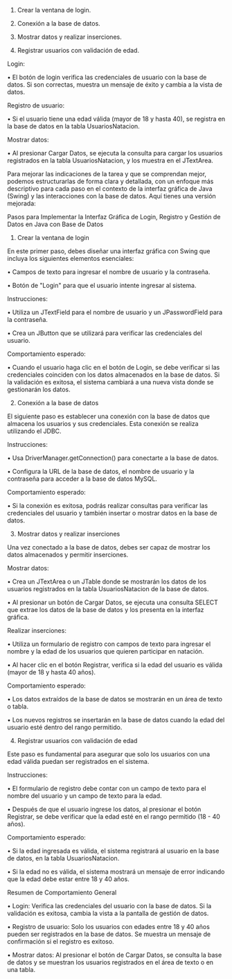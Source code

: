1.	Crear la ventana de login.

2.	Conexión a la base de datos.

3.	Mostrar datos y realizar inserciones.

4.	Registrar usuarios con validación de edad.

 Login:

•	El botón de login verifica las credenciales de usuario con la base de datos. Si son correctas, muestra un mensaje de éxito y cambia a la vista de datos.

Registro de usuario:

•	Si el usuario tiene una edad válida (mayor de 18 y hasta 40), se registra en la base de datos en la tabla UsuariosNatacion.

 Mostrar datos:

•	Al presionar Cargar Datos, se ejecuta la consulta para cargar los usuarios registrados en la tabla UsuariosNatacion, y los muestra en el JTextArea.

Para mejorar las indicaciones de la tarea y que se comprendan mejor, podemos estructurarlas de forma clara y detallada, con un enfoque más descriptivo para cada paso en el contexto de la interfaz gráfica de Java (Swing) y las interacciones con la base de datos. Aquí tienes una versión mejorada:

Pasos para Implementar la Interfaz Gráfica de Login, Registro y Gestión de Datos en Java con Base de Datos

1. Crear la ventana de login

En este primer paso, debes diseñar una interfaz gráfica con Swing que incluya los siguientes elementos esenciales:

•	Campos de texto para ingresar el nombre de usuario y la contraseña.

•	Botón de "Login" para que el usuario intente ingresar al sistema.

Instrucciones:

•	Utiliza un JTextField para el nombre de usuario y un JPasswordField para la contraseña.

•	Crea un JButton que se utilizará para verificar las credenciales del usuario.

Comportamiento esperado:

•	Cuando el usuario haga clic en el botón de Login, se debe verificar si las credenciales coinciden con los datos almacenados en la base de datos. Si la validación es exitosa, el sistema cambiará a una nueva vista donde se gestionarán los datos.

2. Conexión a la base de datos

El siguiente paso es establecer una conexión con la base de datos que almacena los usuarios y sus credenciales. Esta conexión se realiza utilizando el JDBC.

Instrucciones:

•	Usa DriverManager.getConnection() para conectarte a la base de datos.

•	Configura la URL de la base de datos, el nombre de usuario y la contraseña para acceder a la base de datos MySQL.

Comportamiento esperado:

•	Si la conexión es exitosa, podrás realizar consultas para verificar las credenciales del usuario y también insertar o mostrar datos en la base de datos.

3. Mostrar datos y realizar inserciones

Una vez conectado a la base de datos, debes ser capaz de mostrar los datos almacenados y permitir inserciones.

Mostrar datos:

•	Crea un JTextArea o un JTable donde se mostrarán los datos de los usuarios registrados en la tabla UsuariosNatacion de la base de datos.

•	Al presionar un botón de Cargar Datos, se ejecuta una consulta SELECT que extrae los datos de la base de datos y los presenta en la interfaz gráfica.

Realizar inserciones:

•	Utiliza un formulario de registro con campos de texto para ingresar el nombre y la edad de los usuarios que quieren participar en natación.

•	Al hacer clic en el botón Registrar, verifica si la edad del usuario es válida (mayor de 18 y hasta 40 años).

Comportamiento esperado:

•	Los datos extraídos de la base de datos se mostrarán en un área de texto o tabla.

•	Los nuevos registros se insertarán en la base de datos cuando la edad del usuario esté dentro del rango permitido.

4. Registrar usuarios con validación de edad

Este paso es fundamental para asegurar que solo los usuarios con una edad válida puedan ser registrados en el sistema.

Instrucciones:

•	El formulario de registro debe contar con un campo de texto para el nombre del usuario y un campo de texto para la edad.

•	Después de que el usuario ingrese los datos, al presionar el botón Registrar, se debe verificar que la edad esté en el rango permitido (18 - 40 años).

Comportamiento esperado:

•	Si la edad ingresada es válida, el sistema registrará al usuario en la base de datos, en la tabla UsuariosNatacion.

•	Si la edad no es válida, el sistema mostrará un mensaje de error indicando que la edad debe estar entre 18 y 40 años.


Resumen de Comportamiento General

•	Login: Verifica las credenciales del usuario con la base de datos. Si la validación es exitosa, cambia la vista a la pantalla de gestión de datos.

•	Registro de usuario: Solo los usuarios con edades entre 18 y 40 años pueden ser registrados en la base de datos. Se muestra un mensaje de confirmación si el registro es exitoso.

•	Mostrar datos: Al presionar el botón de Cargar Datos, se consulta la base de datos y se muestran los usuarios registrados en el área de texto o en una tabla.
